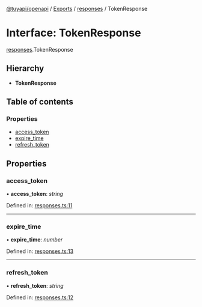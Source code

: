 [@tuyapi/openapi](../README.md) / [Exports](../modules.md) / [responses](../modules/responses.md) / TokenResponse

# Interface: TokenResponse

[responses](../modules/responses.md).TokenResponse

## Hierarchy

* **TokenResponse**

## Table of contents

### Properties

- [access\_token](responses.tokenresponse.md#access_token)
- [expire\_time](responses.tokenresponse.md#expire_time)
- [refresh\_token](responses.tokenresponse.md#refresh_token)

## Properties

### access\_token

• **access\_token**: *string*

Defined in: [responses.ts:11](https://github.com/TuyaAPI/openapi/blob/fba2391/src/responses.ts#L11)

___

### expire\_time

• **expire\_time**: *number*

Defined in: [responses.ts:13](https://github.com/TuyaAPI/openapi/blob/fba2391/src/responses.ts#L13)

___

### refresh\_token

• **refresh\_token**: *string*

Defined in: [responses.ts:12](https://github.com/TuyaAPI/openapi/blob/fba2391/src/responses.ts#L12)
